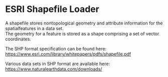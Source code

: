# ESRI Shapefile Loader

A shapefile stores nontopological geometry and attribute information for the spatialfeatures in a data set.  
The geometry for a feature is stored as a shape comprising a set of vector coordinates.

The SHP format specification can be found here:  
https://www.esri.com/library/whitepapers/pdfs/shapefile.pdf

Various data sets in SHP format are available here:  
https://www.naturalearthdata.com/downloads/

